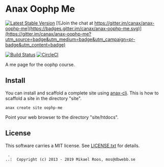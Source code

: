 Anax Oophp Me
=========================

[![Latest Stable Version](https://poser.pugx.org/anax/anax-oophp-me/v/stable)](https://packagist.org/packages/anax/anax-oophp-me)
[![Join the chat at https://gitter.im/canax/anax-oophp-me](https://badges.gitter.im/canax/anax-oophp-me.svg)](https://gitter.im/canax/anax-oophp-me?utm_source=badge&utm_medium=badge&utm_campaign=pr-badge&utm_content=badge)

[![Build Status](https://travis-ci.org/canax/anax-oophp-me.svg?branch=master)](https://travis-ci.org/canax/anax-oophp-me)
[![CircleCI](https://circleci.com/gh/canax/anax-oophp-me.svg?style=svg)](https://circleci.com/gh/canax/anax-oophp-me)


A me page for the oophp course.



Install
------------------

You can install and scaffold a complete site using [anax-cli](https://github.com/canax/anax-cli). This is how to scaffold a site in the directory "site".

```
anax create site oophp-me
```

Point your web browser to the directory "site/htdocs".



License
------------------

This software carries a MIT license. See [LICENSE.txt](LICENSE.txt) for details.



```
 .  
..:  Copyright (c) 2013 - 2019 Mikael Roos, mos@dbwebb.se
```
